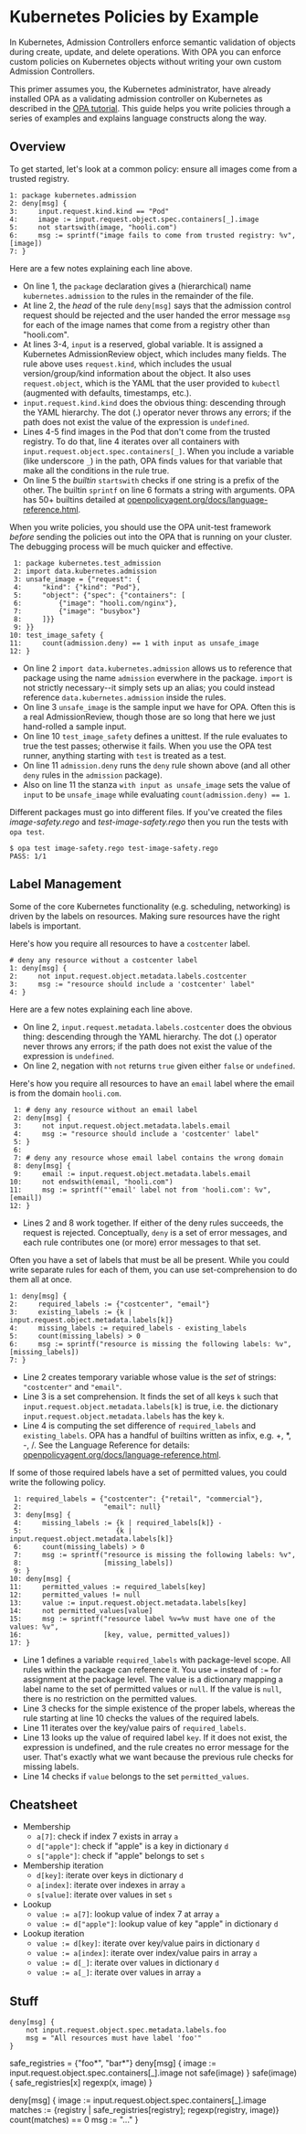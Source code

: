 # Kubernetes Policies by Example

In Kubernetes, Admission Controllers enforce semantic validation of objects during create, update, and delete operations. With OPA you can enforce custom policies on Kubernetes objects without writing your own custom Admission Controllers.

This primer assumes you, the Kubernetes administrator, have already installed OPA as a validating admission controller on Kubernetes as described in the [OPA tutorial](https://www.openpolicyagent.org/docs/kubernetes-admission-control.html).   This guide helps you write policies through a series of examples and explains language constructs along the way.

## Overview
To get started, let's look at a common policy: ensure all images come from a trusted registry.

```
1: package kubernetes.admission
2: deny[msg] {
3:     input.request.kind.kind == "Pod"
4:     image := input.request.object.spec.containers[_].image
5:     not startswith(image, "hooli.com")
6:     msg := sprintf("image fails to come from trusted registry: %v", [image])
7: }
```

Here are a few notes explaining each line above.

* On line 1, the `package` declaration gives a (hierarchical) name `kubernetes.admission` to the rules in the remainder of the file.
* At line 2, the *head* of the rule `deny[msg]` says that the admission control request should be rejected and the user handed the error message `msg` for each of the image names that come from a registry other than "hooli.com".
* At lines 3-4, `input` is a reserved, global variable.  It is assigned a Kubernetes AdmissionReview object, which includes many fields.  The rule above uses `request.kind`, which includes the usual version/group/kind information about the object.  It also uses `request.object`, which is the YAML that the user provided to `kubectl` (augmented with defaults, timestamps, etc.).
* `input.request.kind.kind` does the obvious thing: descending through the YAML hierarchy.  The dot (.) operator never throws any errors; if the path does not exist the value of the expression is `undefined`.
* Lines 4-5 find images in the Pod that don't come from the trusted registry.  To do that, line 4 iterates over all containers with `input.request.object.spec.containers[_]`.  When you include a variable (like underscore `_`) in the path, OPA finds values for that variable that make all the conditions in the rule true.
* On line 5 the *builtin* `startswith` checks if one string is a prefix of the other.  The builtin `sprintf` on line 6 formats a string with arguments.  OPA has 50+ builtins detailed at [openpolicyagent.org/docs/language-reference.html](https://openpolicyagent.org/docs/language-reference.html).

When you write policies, you should use the OPA unit-test framework *before* sending the policies out into the OPA that is running on your cluster.  The debugging process will be much quicker and effective.

```
 1: package kubernetes.test_admission
 2: import data.kubernetes.admission
 3: unsafe_image = {"request": {
 4:     "kind": {"kind": "Pod"},
 5:     "object": {"spec": {"containers": [
 6:         {"image": "hooli.com/nginx"},
 7:         {"image": "busybox"}
 8:     ]}}
 9: }}
10: test_image_safety {
11:     count(admission.deny) == 1 with input as unsafe_image
12: }
```

* On line 2 `import data.kubernetes.admission` allows us to reference that package using the name `admission` everwhere in the package.  `import` is not strictly necessary--it simply sets up an alias; you could instead reference `data.kubernetes.admission` inside the rules.
* On line 3 `unsafe_image` is the sample input we have for OPA.  Often this is a real AdmissionReview, though those are so long that here we just hand-rolled a sample input.
* On line 10 `test_image_safety` defines a unittest.  If the rule evaluates to true the test passes; otherwise it fails.  When you use the OPA test runner, anything starting with `test` is treated as a test.
* On line 11 `admission.deny` runs the `deny` rule shown above (and all other `deny` rules in the `admission` package).
* Also on line 11 the stanza `with input as unsafe_image` sets the value of `input` to be `unsafe_image` while evaluating `count(admission.deny) == 1`.

Different packages must go into different files.  If you've created the files *image-safety.rego* and *test-image-safety.rego* then you run the tests with `opa test`.

```
$ opa test image-safety.rego test-image-safety.rego
PASS: 1/1
```


## Label Management
Some of the core Kubernetes functionality (e.g. scheduling, networking) is driven by the labels on resources.  Making sure resources have the right labels is important.

Here's how you require all resources to have a `costcenter` label.

```
# deny any resource without a costcenter label
1: deny[msg] {
2:     not input.request.object.metadata.labels.costcenter
3:     msg := "resource should include a 'costcenter' label"
4: }
```

Here are a few notes explaining each line above.

* On line 2, `input.request.metadata.labels.costcenter` does the obvious thing: descending through the YAML hierarchy.  The dot (.) operator never throws any errors; if the path does not exist the value of the expression is `undefined`.
* On line 2, negation with `not` returns `true` given either `false` or `undefined`.

Here's how you require all resources to have an `email` label where the email is from the domain `hooli.com`.

```
 1: # deny any resource without an email label
 2: deny[msg] {
 3:     not input.request.object.metadata.labels.email
 4:     msg := "resource should include a 'costcenter' label"
 5: }
 6:
 7: # deny any resource whose email label contains the wrong domain
 8: deny[msg] {
 9:     email := input.request.object.metadata.labels.email
10:     not endswith(email, "hooli.com")
11:     msg := sprintf("'email' label not from 'hooli.com': %v", [email])
12: }
```

* Lines 2 and 8 work together.  If either of the deny rules succeeds, the request is rejected.  Conceptually, `deny` is a set of error messages, and each rule contributes one (or more) error messages to that set.

Often you have a set of labels that must be all be present.  While you could write separate rules for each of them, you can use set-comprehension to do them all at once.

```
1: deny[msg] {
2:     required_labels := {"costcenter", "email"}
3:     existing_labels := {k | input.request.object.metadata.labels[k]}
4:     missing_labels := required_labels - existing_labels
5:     count(missing_labels) > 0
6:     msg := sprintf("resource is missing the following labels: %v", [missing_labels])
7: }
```

* Line 2 creates temporary variable whose value is the *set* of strings: `"costcenter"` and `"email"`.
* Line 3 is a set comprehension.  It finds the set of all keys `k` such that `input.request.object.metadata.labels[k]` is true, i.e. the dictionary `input.request.object.metadata.labels` has the key `k`.
* Line 4 is computing the set difference of `required_labels` and `existing_labels`.  OPA has a handful of builtins written as infix, e.g. +, *, -, /.  See the Language Reference for details: [openpolicyagent.org/docs/language-reference.html](https://openpolicyagent.org/docs/language-reference.html).

If some of those required labels have a set of permitted values, you could write the following policy.

```
 1: required_labels = {"costcenter": {"retail", "commercial"},
 2:                    "email": null}
 3: deny[msg] {
 4:     missing_labels := {k | required_labels[k]} -
 5:                       {k | input.request.object.metadata.labels[k]}
 6:     count(missing_labels) > 0
 7:     msg := sprintf("resource is missing the following labels: %v",
 8:                    [missing_labels])
 9: }
10: deny[msg] {
11:     permitted_values := required_labels[key]
12:     permitted_values != null
13:     value := input.request.object.metadata.labels[key]
14:     not permitted_values[value]
15:     msg := sprintf("resource label %v=%v must have one of the values: %v",
16:                    [key, value, permitted_values])
17: }
```

* Line 1 defines a variable `required_labels` with package-level scope.  All rules within the package can reference it.  You use `=` instead of `:=` for assignment at the package level.  The value is a dictionary mapping a label name to the set of permitted values or `null`.  If the value is `null`, there is no restriction on the permitted values.
* Line 3 checks for the simple existence of the proper labels, whereas the rule starting at line 10 checks the values of the required labels.
* Line 11 iterates over the key/value pairs of `required_labels`.
* Line 13 looks up the value of required label `key`.  If it does not exist, the expression is undefined, and the rule creates no error message for the user.  That's exactly what we want because the previous rule checks for missing labels.
* Line 14 checks if `value` belongs to the set `permitted_values`.


## Cheatsheet

* Membership
  * `a[7]`: check if index 7 exists in array `a`
  * `d["apple"]`: check if "apple" is a key in dictionary `d`
  * `s["apple"]`: check if "apple" belongs to set `s`
* Membership iteration
  * `d[key]`: iterate over keys in dictionary `d`
  * `a[index]`: iterate over indexes in array `a`
  * `s[value]`: iterate over values in set `s`
* Lookup
  * `value := a[7]`: lookup value of index 7 at array `a`
  * `value := d["apple"]`: lookup value of key "apple" in dictionary `d`
* Lookup iteration
  * `value := d[key]`: iterate over key/value pairs in dictionary `d`
  * `value := a[index]`: iterate over index/value pairs in array `a`
  * `value := d[_]`: iterate over values in dictionary `d`
  * `value := a[_]`: iterate over values in array `a`


## Stuff





```
deny[msg] {
    not input.request.object.spec.metadata.labels.foo
    msg = "All resources must have label 'foo'"
}
```


safe_registries = {"foo*", "bar*"}
deny[msg] {
    image := input.request.object.spec.containers[_].image
    not safe(image)
}
safe(image) {
    safe_registries[x]
    regexp(x, image)
}

deny[msg] {
    image := input.request.object.spec.containers[_].image
    matches := {registry | safe_registries[registry]; regexp(registry, image)}
    count(matches) == 0
    msg := "..."
}

